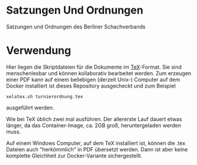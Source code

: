 # Satzungen Und Ordnungen
Satzungen und Ordnungen des Berliner Schachverbands

# Verwendung
Hier liegen die Skriptdateien für die Dokumente im [TeX](https://de.wikipedia.org/wiki/TeX)-Format. Sie sind menschenlesbar und können kollaborativ bearbeitet werden.
Zum erzeugen einer PDF kann auf einem beliebigen (derzeit Unix-) Computer auf dem Docker installiert ist dieses Repository ausgecheckt und zum Beispiel
```
xelatex.sh turnierordnung.tex
```
ausgeführt werden.
  
Wie bei TeX üblich zwei mal ausführen. 
Der allererste Lauf dauert etwas länger, da das Container-Image, ca. 2GB groß, heruntergeladen werden muss.

Auf einem Windows Computer, auf dem TeX installiert ist, können die .tex Dateien auch "herkömmlich" in PDF übersetzt werden.
Dann ist aber keine komplette Gleichheit zur Docker-Variante sichergestellt.
